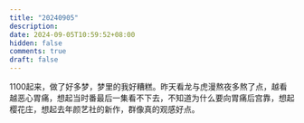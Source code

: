 ```yaml
---
title: "20240905"
description: 
date: 2024-09-05T10:59:52+08:00
hidden: false
comments: true
draft: false
---
```

1100起来，做了好多梦，梦里的我好糟糕。昨天看龙与虎漫熬夜多熬了点，越看越恶心胃痛，想起当时番最后一集看不下去，不知道为什么要向胃痛后宫靠，想起樱花庄，想起去年颜艺社的新作，群像真的观感好点。
